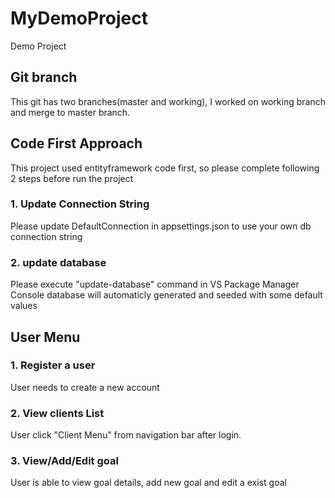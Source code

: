 # MyDemoProject
Demo Project

## Git branch
This git has two branches(master and working), I worked on working branch and merge to master branch.


## Code First Approach
This project used entityframework code first, so please complete following 2 steps before run the project

### 1. Update Connection String
Please update DefaultConnection in appsettings.json to use your own db connection string

### 2. update database
Please execute "update-database" command in VS Package Manager Console
database will automaticly generated and seeded with some default values


## User Menu

### 1. Register a user
User needs to create a new account

### 2. View clients List
User click "Client Menu" from navigation bar after login.

### 3. View/Add/Edit goal
User is able to view goal details, add new goal and edit a exist goal
